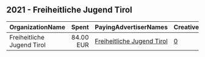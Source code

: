 ## 2021 - Freiheitliche Jugend Tirol 
|OrganizationName|Spent|PayingAdvertiserNames|CreativeUrls|Impressions|Genders|AgeBrackets|CountryCodes|BillingAddresses|CandidateBallotInformation|
|:---|---:|:---|:---|---:|:---|:---|:---|:---|:---|
|Freiheitliche Jugend Tirol|84.00 EUR|[Freiheitliche Jugend Tirol](2021/Freiheitliche_Jugend_Tirol.md)|[0](https://www.snap.com/political-ads/asset/43399191a9fc4d8d32c4bbda1a9cfdbb66de053d111eabf4ebf6fdf9c997d62e?mediaType=jpeg)|42,896||14-25|austria|"Leopoldstraße 72,Innsbruck,6020,AT"||
